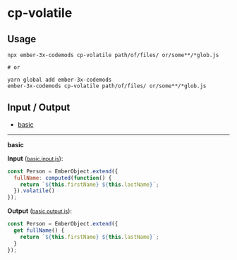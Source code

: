 # cp-volatile


## Usage

```
npx ember-3x-codemods cp-volatile path/of/files/ or/some**/*glob.js

# or

yarn global add ember-3x-codemods
ember-3x-codemods cp-volatile path/of/files/ or/some**/*glob.js
```

## Input / Output

<!--FIXTURES_TOC_START-->
* [basic](#basic)
<!--FIXTURES_TOC_END-->

<!--FIXTURES_CONTENT_START-->
---
<a id="basic">**basic**</a>

**Input** (<small>[basic.input.js](transforms/cp-volatile/__testfixtures__/basic.input.js)</small>):
```js
const Person = EmberObject.extend({
  fullName: computed(function() {
    return `${this.firstName} ${this.lastName}`;
  }).volatile()
});

```

**Output** (<small>[basic.output.js](transforms/cp-volatile/__testfixtures__/basic.output.js)</small>):
```js
const Person = EmberObject.extend({
  get fullName() {
    return `${this.firstName} ${this.lastName}`;
  }
});

```
<!--FIXTURES_CONTENT_END-->